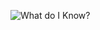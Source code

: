 ![What do I Know?](https://github-readme-tech-stack.vercel.app/api/cards?title=What+do+I+Know%3F&lineCount=1&bg=%230D1117&badge=%23161B22&border=%2321262D&titleColor=%2358A6FF&line1=React%2CReact+js%2C0d3bd9%3BJavascript%2CJAVASCRIPT%2Ce8d70f%3BNode+JS%2CNode+JS%2C036822%3BNext+JS%2CNext+JS%2Cead1d1%3BTypescript%2CTypescript%2C041cd5%3BMongo+DB%2CMongo+DB%2C0d6000%3BStrapi+5%2CStrapi+5%2C361ab0%3Btailwind%2CTailwind+CSS%2C0f7d7c%3BGraphql%2CGRAPHQL%2Cdf1ba9%3Bredux%2CRedux%2C6011bf%3BExpress%2CExpress%2Cec96c8%3Bsupabase%2CSupabase%2C089559%3BClerk%2CCLERK%2Ccdc2c2%3B)

